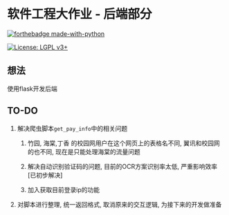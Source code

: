 # 软件工程大作业 - 后端部分

[![forthebadge made-with-python](http://ForTheBadge.com/images/badges/made-with-python.svg)](https://www.python.org/)  

[![License: LGPL v3+](https://img.shields.io/badge/License-LGPL%20v3+-blue.svg)](https://www.gnu.org/licenses/lgpl-3.0)


## 想法

使用flask开发后端

## TO-DO

1. 解决爬虫脚本`get_pay_info`中的相关问题

   1. 竹园, 海棠,丁香 的校园网用户在这个网页上的表格名不同, 翼讯和校园网的也不同, 现在是只能处理海棠的流量问题

   2. 解决自动识别验证码的问题, 目前的OCR方案识别率太低, 严重影响效率[已初步解决]

   3. 加入获取目前登录ip的功能

2. 对脚本进行整理, 统一返回格式, 取消原来的交互逻辑, 为接下来的开发做准备

   

